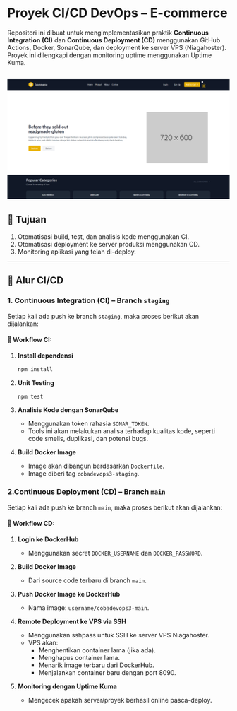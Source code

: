 # Proyek CI/CD DevOps – E-commerce

Repositori ini dibuat untuk mengimplementasikan praktik **Continuous Integration (CI)** dan **Continuous Deployment (CD)** menggunakan GitHub Actions, Docker, SonarQube, dan deployment ke server VPS (Niagahoster). Proyek ini dilengkapi dengan monitoring uptime menggunakan Uptime Kuma.

![image_alt](https://github.com/zicorociz/cobadevops3/blob/b0dfc7a6d8dace330440f8e79e5b77ea70ceda42/website%20page.png)
---

## 📌 Tujuan

1. Otomatisasi build, test, dan analisis kode menggunakan CI.
2. Otomatisasi deployment ke server produksi menggunakan CD.
3. Monitoring aplikasi yang telah di-deploy.

---

## 🔁 Alur CI/CD

### 1. Continuous Integration (CI) – Branch `staging`
Setiap kali ada push ke branch `staging`, maka proses berikut akan dijalankan:

#### 🔄 Workflow CI:

1. **Install dependensi**
   ```bash
   npm install

2. **Unit Testing**
   ```bash
   npm test
   ```

3. **Analisis Kode dengan SonarQube**
   - Menggunakan token rahasia `SONAR_TOKEN`.
   - Tools ini akan melakukan analisa terhadap kualitas kode, seperti code smells, duplikasi, dan potensi bugs.

4. **Build Docker Image**
   - Image akan dibangun berdasarkan `Dockerfile`.
   - Image diberi tag `cobadevops3-staging`.

### 2.Continuous Deployment (CD) – Branch `main`
Setiap kali ada push ke branch `main`, maka proses berikut akan dijalankan:

#### 🔄 Workflow CD:

1. **Login ke DockerHub**
   - Menggunakan secret `DOCKER_USERNAME` dan `DOCKER_PASSWORD`.

2. **Build Docker Image**
   - Dari source code terbaru di branch `main`.

3. **Push Docker Image ke DockerHub**
   - Nama image: `username/cobadevops3-main`.

4. **Remote Deployment ke VPS via SSH**
   - Menggunakan sshpass untuk SSH ke server VPS Niagahoster.
   - VPS akan:
      - Menghentikan container lama (jika ada).
      - Menghapus container lama.
      - Menarik image terbaru dari DockerHub.
      - Menjalankan container baru dengan port 8090.

5. **Monitoring dengan Uptime Kuma**
   - Mengecek apakah server/proyek berhasil online pasca-deploy.

